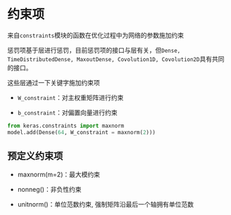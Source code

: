 # 约束项

来自```constraints```模块的函数在优化过程中为网络的参数施加约束

惩罚项基于层进行惩罚，目前惩罚项的接口与层有关，但```Dense, TimeDistributedDense, MaxoutDense, Covolution1D, Covolution2D```具有共同的接口。

这些层通过一下关键字施加约束项

* ```W_constraint```：对主权重矩阵进行约束

* ```b_constraint```：对偏置向量进行约束

```python
from keras.constraints import maxnorm
model.add(Dense(64, W_constraint = maxnorm(2)))
```

## 预定义约束项

* maxnorm(m=2)：最大模约束

* nonneg()：非负性约束

* unitnorm()：单位范数约束, 强制矩阵沿最后一个轴拥有单位范数
